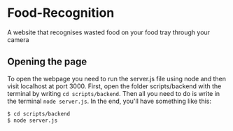 # Food-Recognition
A website that recognises wasted food on your food tray through your camera

## Opening the page
To open the webpage you need to run the server.js file using node and then visit localhost at port 3000. First, open the folder scripts/backend with the terminal by writing `cd scripts/backend`. Then all you need to do is write in the terminal `node server.js`. In the end, you'll have something like this:
```bash
$ cd scripts/backend
$ node server.js
```
